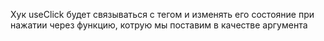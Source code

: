 Хук useClick будет связываться с тегом и изменять его состояние при нажатии через функцию, котрую мы поставим в качестве аргумента
